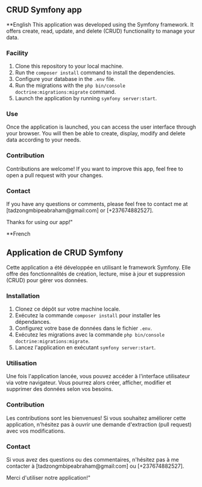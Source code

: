 ## CRUD Symfony app
**English
This application was developed using the Symfony framework. It offers create, read, update, and delete (CRUD) functionality to manage your data.

### Facility

1. Clone this repository to your local machine.
2. Run the `composer install` command to install the dependencies.
3. Configure your database in the `.env` file.
4. Run the migrations with the `php bin/console doctrine:migrations:migrate` command.
5. Launch the application by running `symfony server:start`.

### Use

Once the application is launched, you can access the user interface through your browser. You will then be able to create, display, modify and delete data according to your needs.

### Contribution

Contributions are welcome! If you want to improve this app, feel free to open a pull request with your changes.

### Contact

If you have any questions or comments, please feel free to contact me at [tadzongmbipeabraham@gmail:com] or [+237674882527].

Thanks for using our app!"

**French
## Application de CRUD Symfony

Cette application a été développée en utilisant le framework Symfony. Elle offre des fonctionnalités de création, lecture, mise à jour et suppression (CRUD) pour gérer vos données.

### Installation

1. Clonez ce dépôt sur votre machine locale.
2. Exécutez la commande `composer install` pour installer les dépendances.
3. Configurez votre base de données dans le fichier `.env`.
4. Exécutez les migrations avec la commande `php bin/console doctrine:migrations:migrate`.
5. Lancez l'application en exécutant `symfony server:start`.

### Utilisation

Une fois l'application lancée, vous pouvez accéder à l'interface utilisateur via votre navigateur. Vous pourrez alors créer, afficher, modifier et supprimer des données selon vos besoins.

### Contribution

Les contributions sont les bienvenues! Si vous souhaitez améliorer cette application, n'hésitez pas à ouvrir une demande d'extraction (pull request) avec vos modifications.

### Contact

Si vous avez des questions ou des commentaires, n'hésitez pas à me contacter à [tadzongmbipeabraham@gmail:com] ou [+237674882527].


Merci d'utiliser notre application!"

